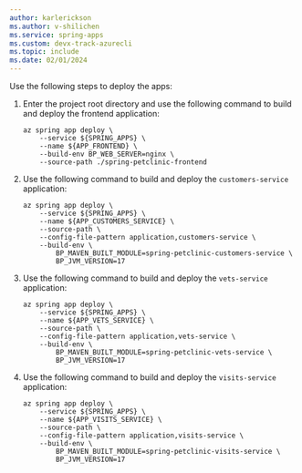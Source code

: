 ```yaml
---
author: karlerickson
ms.author: v-shilichen
ms.service: spring-apps
ms.custom: devx-track-azurecli
ms.topic: include
ms.date: 02/01/2024
---
```


<!--
To reuse the Spring Apps instance deployment steps in other articles, a separate markdown file is used to describe how to deploy app to Spring Apps instance with Azure CLI.

[!INCLUDE [deploy-microservice-apps-azure-cli](deploy-microservice-apps-azure-cli.md)]

-->

Use the following steps to deploy the apps:

1. Enter the project root directory and use the following command to build and deploy the frontend application:

   ```azurecli
   az spring app deploy \
       --service ${SPRING_APPS} \
       --name ${APP_FRONTEND} \
       --build-env BP_WEB_SERVER=nginx \
       --source-path ./spring-petclinic-frontend
   ```

1. Use the following command to build and deploy the `customers-service` application:

   ```azurecli
   az spring app deploy \
       --service ${SPRING_APPS} \
       --name ${APP_CUSTOMERS_SERVICE} \
       --source-path \
       --config-file-pattern application,customers-service \
       --build-env \
           BP_MAVEN_BUILT_MODULE=spring-petclinic-customers-service \
           BP_JVM_VERSION=17
   ```

1. Use the following command to build and deploy the `vets-service` application:

   ```azurecli
   az spring app deploy \
       --service ${SPRING_APPS} \
       --name ${APP_VETS_SERVICE} \
       --source-path \
       --config-file-pattern application,vets-service \
       --build-env \
           BP_MAVEN_BUILT_MODULE=spring-petclinic-vets-service \
           BP_JVM_VERSION=17
   ```

1. Use the following command to build and deploy the `visits-service` application:

   ```azurecli
   az spring app deploy \
       --service ${SPRING_APPS} \
       --name ${APP_VISITS_SERVICE} \
       --source-path \
       --config-file-pattern application,visits-service \
       --build-env \
           BP_MAVEN_BUILT_MODULE=spring-petclinic-visits-service \
           BP_JVM_VERSION=17
   ```

